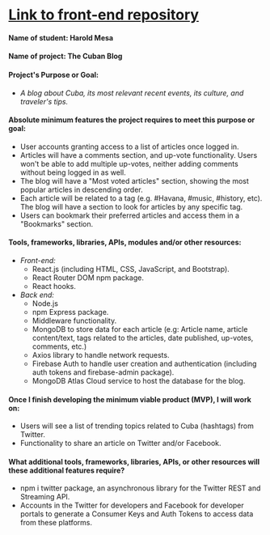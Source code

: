 
# [Link to front-end repository](https://github.com/curiousmockingbird/blog-front-end.git)

#### Name of student: Harold Mesa
#### Name of project: The Cuban Blog
#### Project's Purpose or Goal: 
* _A blog about Cuba, its most relevant recent events, its culture, and traveler's tips._
#### Absolute minimum features the project requires to meet this purpose or goal:
* User accounts granting access to a list of articles once logged in.
* Articles will have a comments section, and up-vote functionality. Users won't be able to add multiple up-votes, neither adding comments without being logged in as well.
* The blog will have a "Most voted articles" section, showing the most popular articles in descending order.
* Each article will be related to a tag (e.g. #Havana, #music, #history, etc). The blog will have a section to look for articles by any specific tag.
* Users can bookmark their preferred articles and access them in a "Bookmarks" section.
#### Tools, frameworks, libraries, APIs, modules and/or other resources:
* _Front-end:_
  - React.js (including HTML, CSS, JavaScript, and Bootstrap).
  - React Router DOM npm package.
  - React hooks.
* _Back end:_
  - Node.js
  - npm Express package.
  - Middleware functionality.
  - MongoDB to store data for each article (e.g: Article name, article content/text, tags related to the articles, date published, up-votes, comments, etc.)
  - Axios library to handle network requests.
  - Firebase Auth to handle user creation and authentication (including auth tokens and firebase-admin package).
  - MongoDB Atlas Cloud service to host the database for the blog.

#### Once I finish developing the minimum viable product (MVP), I will work on:
* Users will see a list of trending topics related to Cuba (hashtags) from Twitter.
* Functionality to share an article on Twitter and/or Facebook.
#### What additional tools, frameworks, libraries, APIs, or other resources will these additional features require?
* npm i twitter package, an asynchronous library for the Twitter REST and Streaming API.
* Accounts in the Twitter for developers and Facebook for developer portals to generate a Consumer Keys and Auth Tokens to access data from these platforms.

